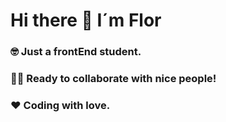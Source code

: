 # Hi there 🥰 I´m Flor



### 🤓 Just a frontEnd student.

### 🤜🤛 Ready to collaborate with nice people!

### ❤ Coding with love.
